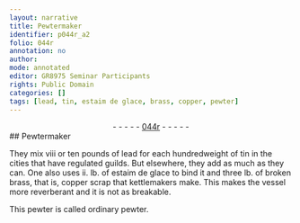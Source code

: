 ```yaml
---
layout: narrative
title: Pewtermaker
identifier: p044r_a2
folio: 044r
annotation: no
author:
mode: annotated
editor: GR8975 Seminar Participants
rights: Public Domain
categories: []
tags: [lead, tin, estaim de glace, brass, copper, pewter]
---
```


 <div class="folio" align="center">- - - - - <a href="http://gallica.bnf.fr/ark:/12148/btv1b10500001g/f93.image" target="_blank">044r</a> - - - - - </div>  
## Pewtermaker

 
They mix viii or ten pounds of <span class="material">lead</span> for each hundredweight of <span class="material">tin</span> in the cities that have regulated guilds. But elsewhere, they add as much as they can. One also uses ii. lb. of <span class="material">estaim de glace</span> to bind it and three lb. of broken <span class="material"> brass</span>, that is, <span class="material">copper</span> scrap that kettlemakers make. This makes the <span class="tool">vessel</span> more reverberant and it is not as breakable.
 
This <span class="material">pewter</span> is called ordinary pewter.
 